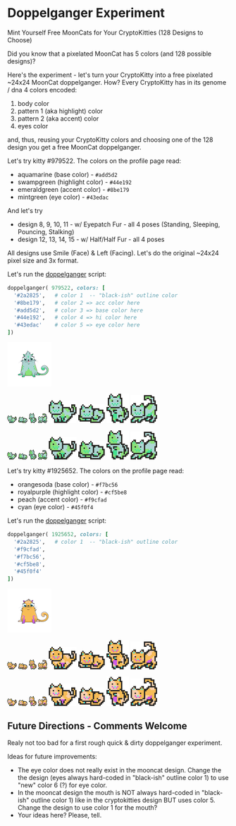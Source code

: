 # Doppelganger Experiment

Mint Yourself Free MoonCats for Your CryptoKitties (128 Designs to Choose)

Did you know that a pixelated MoonCat has 5 colors (and 128 possible designs)?

Here's the experiment - let's turn your CryptoKitty into a free pixelated ~24x24 MoonCat doppelganger.
How? Every CryptoKitty has in its genome / dna 4 colors encoded:

1. body color
2. pattern 1 (aka highlight) color
3. pattern 2 (aka accent) color
4. eyes color

and, thus, reusing your CryptoKitty colors and choosing one of the 128 design you get a free MoonCat doppelganger.




Let's try kitty #979522.
The colors on the profile page read:

- aquamarine (base color)           - `#add5d2`
- swampgreen (highlight color)      - `#44e192`
- emeraldgreen (accent color)       - `#8be179`
- mintgreen (eye color)             - `#43edac`

And let's try
- design 8, 9, 10, 11     - w/ Eyepatch Fur   - all 4 poses (Standing, Sleeping, Pouncing, Stalking)
- design 12, 13, 14, 15   - w/ Half/Half Fur - all 4 poses

All designs use Smile (Face) & Left (Facing). Let's do the original ~24x24 pixel size and 3x format.

Let's run the [doppelganger](doppelganger.rb) script:

``` ruby
doppelganger( 979522, colors: [
  '#2a2825',   # color 1  -- "black-ish" outline color
  '#8be179',   # color 2 => acc color here
  '#add5d2',   # color 3 => base color here
  '#44e192',   # color 4 => hi color here
  '#43edac'    # color 5 => eye color here
])
```

![](i/979522.png)


![](i/979522_008.png)
![](i/979522_009.png)
![](i/979522_010.png)
![](i/979522_011.png)
![](i/979522_008x3.png)
![](i/979522_009x3.png)
![](i/979522_010x3.png)
![](i/979522_011x3.png)

![](i/979522_012.png)
![](i/979522_013.png)
![](i/979522_014.png)
![](i/979522_015.png)
![](i/979522_012x3.png)
![](i/979522_013x3.png)
![](i/979522_014x3.png)
![](i/979522_015x3.png)




Let's try kitty #1925652.
The colors on the profile page read:

- orangesoda (base color)          - `#f7bc56`
- royalpurple (highlight color)    - `#cf5be8`
- peach (accent color)             - `#f9cfad`
- cyan (eye color)                 - `#45f0f4`

Let's run the [doppelganger](doppelganger.rb) script:

``` ruby
doppelganger( 1925652, colors: [
  '#2a2825',   # color 1  -- "black-ish" outline color
  '#f9cfad',
  '#f7bc56',
  '#cf5be8',
  '#45f0f4'
])
```

![](i/1925652.png)


![](i/1925652_008.png)
![](i/1925652_009.png)
![](i/1925652_010.png)
![](i/1925652_011.png)
![](i/1925652_008x3.png)
![](i/1925652_009x3.png)
![](i/1925652_010x3.png)
![](i/1925652_011x3.png)

![](i/1925652_012.png)
![](i/1925652_013.png)
![](i/1925652_014.png)
![](i/1925652_015.png)
![](i/1925652_012x3.png)
![](i/1925652_013x3.png)
![](i/1925652_014x3.png)
![](i/1925652_015x3.png)




##  Future Directions - Comments Welcome

Realy not too bad for a first rough quick & dirty doppelganger experiment.


Ideas for future improvements:

- The eye color does not really exist in the mooncat design.
  Change the the design (eyes always hard-coded in "black-ish" outline color 1) to use "new" color 6 (?) for eye color.
- In the mooncat design the mouth is NOT always hard-coded in "black-ish" outline color 1) like in the cryptokitties design BUT
uses color 5. Change the design to use color 1 for the mouth?
- Your ideas here?  Please, tell.


